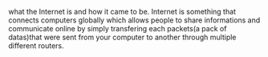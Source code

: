 what the Internet is and how it came to be. Internet is something that connects computers globally which allows people to share informations and communicate online by simply transfering each packets(a pack of datas)that were sent from your computer to another through multiple different routers. 
